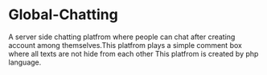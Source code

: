 # Global-Chatting
A server side chatting platfrom where people can chat after creating account among themselves.This platfrom plays a simple comment box where all texts are not hide from each other
This platfrom is created by php language.  
